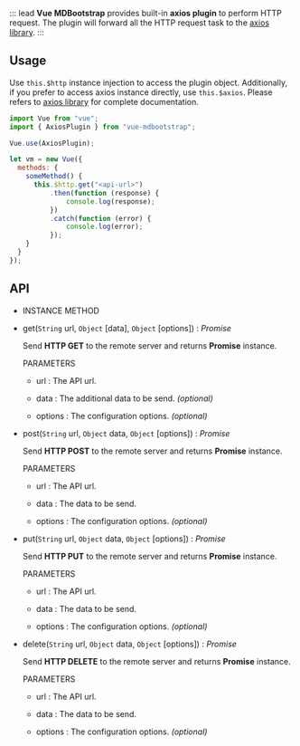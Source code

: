 ::: lead
**Vue MDBootstrap** provides built-in **axios plugin** to perform HTTP request. The plugin will
forward all the HTTP request task to the [axios library](https://github.com/axios/axios).
:::


## Usage

Use `this.$http` instance injection to access the plugin object. Additionally, if you prefer to
access axios instance directly, use `this.$axios`. Please refers to [axios library](https://github.com/axios/axios)
for complete documentation.

```js
import Vue from "vue";
import { AxiosPlugin } from "vue-mdbootstrap";

Vue.use(AxiosPlugin);

let vm = new Vue({
  methods: {
    someMethod() {
      this.$http.get("<api-url>")
          .then(function (response) {
              console.log(response);
          })
          .catch(function (error) {
              console.log(error);
          });
    }
  }
});

```


## API

<div class="refs-api">

-   INSTANCE METHOD

-   <span class="text-primary font-weight-bold">get</span>(`String` url, `Object` [data], `Object` [options]) : <em class="text-grey-500">Promise</em>

    Send **HTTP GET** to the remote server and returns **Promise** instance.

    <span class="text-muted font-weight-bold">PARAMETERS<span>

    -   <span class="text-unique font-weight-bold">url</span> : The API url.

    -   <span class="text-unique font-weight-bold">data</span> : The additional data to be send. *(optional)*

    -   <span class="text-unique font-weight-bold">options</span> : The configuration options. *(optional)*

-   <span class="text-primary font-weight-bold">post</span>(`String` url, `Object` data, `Object` [options]) : <em class="text-grey-500">Promise</em>

    Send **HTTP POST** to the remote server and returns **Promise** instance.

    <span class="text-muted font-weight-bold">PARAMETERS<span>

    -   <span class="text-unique font-weight-bold">url</span> : The API url.

    -   <span class="text-unique font-weight-bold">data</span> : The data to be send.

    -   <span class="text-unique font-weight-bold">options</span> : The configuration options. *(optional)*

-   <span class="text-primary font-weight-bold">put</span>(`String` url, `Object` data, `Object` [options]) : <em class="text-grey-500">Promise</em>

    Send **HTTP PUT** to the remote server and returns **Promise** instance.

    <span class="text-muted font-weight-bold">PARAMETERS<span>

    -   <span class="text-unique font-weight-bold">url</span> : The API url.

    -   <span class="text-unique font-weight-bold">data</span> : The data to be send.

    -   <span class="text-unique font-weight-bold">options</span> : The configuration options. *(optional)*

-   <span class="text-primary font-weight-bold">delete</span>(`String` url, `Object` data, `Object` [options]) : <em class="text-grey-500">Promise</em>

    Send **HTTP DELETE** to the remote server and returns **Promise** instance.

    <span class="text-muted font-weight-bold">PARAMETERS<span>

    -   <span class="text-unique font-weight-bold">url</span> : The API url.

    -   <span class="text-unique font-weight-bold">data</span> : The data to be send.

    -   <span class="text-unique font-weight-bold">options</span> : The configuration options. *(optional)*

</div>
